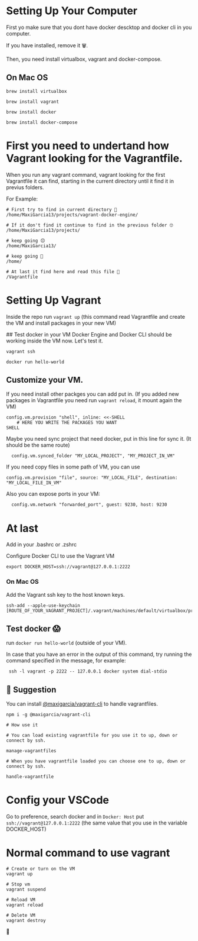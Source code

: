 # Setting Up Your Computer

First yo make sure that you dont have docker descktop and docker cli in you computer.

If you have installed, remove it 🗑.

Then, you need install virtualbox, vagrant and docker-compose.

## On Mac OS

```
brew install virtualbox

brew install vagrant

brew install docker

brew install docker-compose
```

# First you need to undertand how Vagrant looking for the Vagrantfile.

When you run any vagrant command, vagrant looking for the first Vagrantfile it can find, starting in the current directory until it find it in previus folders.

For Example:

```
# First try to find in current directory 🧐
/home/MaxiGarcia13/projects/vagrant-docker-engine/

# If it don't find it continue to find in the previous folder 🙄
/home/MaxiGarcia13/projects/

# keep going 😔
/home/MaxiGarcia13/

# keep going 🤨
/home/

# At last it find here and read this file 🥳
/Vagrantfile
```

# Setting Up Vagrant

Inside the repo run `vagrant up` (this command read Vagrantfile and create the VM and install packages in your new VM)

## Test docker in your VM
Docker Engine and Docker CLI should be working inside the VM now. Let's test it.

```
vagrant ssh

docker run hello-world
```

## Customize your VM.

If you need install other packges you can add put in. (If you added new packages in Vagrantfile you need run `vagrant reload`, it mount again the VM)

```
config.vm.provision "shell", inline: <<-SHELL
    # HERE YOU WRITE THE PACKAGES YOU WANT
SHELL
```

Maybe you need sync project that need docker, put in this line for sync it. (It should be the same route)

```
  config.vm.synced_folder "MY_LOCAL_PROJECT", "MY_PROJECT_IN_VM"
```

If you need copy files in some path of VM, you can use

```
config.vm.provision "file", source: "MY_LOCAL_FILE", destination: "MY_LOCAL_FILE_IN_VM"
```

Also you can expose ports in your VM:

```
  config.vm.network "forwarded_port", guest: 9230, host: 9230
```

# At last

Add in your .bashrc or .zshrc

Configure Docker CLI to use the Vagrant VM

```
export DOCKER_HOST=ssh://vagrant@127.0.0.1:2222
```

### On Mac OS

Add the Vagrant ssh key to the host known keys.

```
ssh-add --apple-use-keychain [ROUTE_OF_YOUR_VAGRANT_PROJECT]/.vagrant/machines/default/virtualbox/private_key
```

## Test docker 😱

run `docker run hello-world` (outside of your VM).

In case that you have an error in the output of this command, try running the command specified in the message, for example:

```
 ssh -l vagrant -p 2222 -- 127.0.0.1 docker system dial-stdio
```

## 🤯 Suggestion

You can install [@maxigarcia/vagrant-cli](https://github.com/MaxiGarcia13/vagrant-cli) to handle vagrantfiles.

```
npm i -g @maxigarcia/vagrant-cli

# How use it

# You can load existing vagrantfile for you use it to up, down or connect by ssh.

manage-vagrantfiles

# When you have vagrantfile loaded you can choose one to up, down or connect by ssh.

handle-vagrantfile
```

# Config your VSCode

Go to preference, search docker and in `Docker: Host` put `ssh://vagrant@127.0.0.1:2222` (the same value that you use in the variable DOCKER_HOST)

# Normal command to use vagrant

```
# Create or turn on the VM
vagrant up

# Stop vm
vagrant suspend

# Reload VM
vagrant reload

# Delete VM
vagrant destroy
```

🥳
